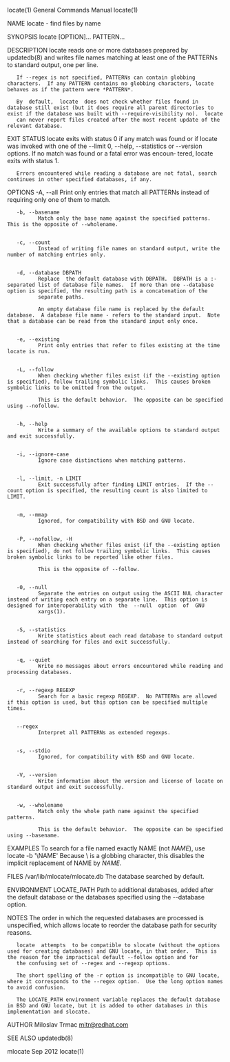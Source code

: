 locate(1)                                                                                  General Commands Manual                                                                                  locate(1)



NAME
       locate - find files by name


SYNOPSIS
       locate [OPTION]... PATTERN...


DESCRIPTION
       locate reads one or more databases prepared by updatedb(8) and writes file names matching at least one of the PATTERNs to standard output, one per line.

       If --regex is not specified, PATTERNs can contain globbing characters.  If any PATTERN contains no globbing characters, locate behaves as if the pattern were *PATTERN*.

       By  default,  locate  does not check whether files found in database still exist (but it does require all parent directories to exist if the database was built with --require-visibility no).  locate
       can never report files created after the most recent update of the relevant database.


EXIT STATUS
       locate exits with status 0 if any match was found or if locate was invoked with one of the --limit 0, --help, --statistics or --version options.  If no match was found or a fatal error  was  encoun‐
       tered, locate exits with status 1.

       Errors encountered while reading a database are not fatal, search continues in other specified databases, if any.


OPTIONS
       -A, --all
              Print only entries that match all PATTERNs instead of requiring only one of them to match.


       -b, --basename
              Match only the base name against the specified patterns.  This is the opposite of --wholename.


       -c, --count
              Instead of writing file names on standard output, write the number of matching entries only.


       -d, --database DBPATH
              Replace  the default database with DBPATH.  DBPATH is a :-separated list of database file names.  If more than one --database option is specified, the resulting path is a concatenation of the
              separate paths.

              An empty database file name is replaced by the default database.  A database file name - refers to the standard input.  Note that a database can be read from the standard input only once.


       -e, --existing
              Print only entries that refer to files existing at the time locate is run.


       -L, --follow
              When checking whether files exist (if the --existing option is specified), follow trailing symbolic links.  This causes broken symbolic links to be omitted from the output.

              This is the default behavior.  The opposite can be specified using --nofollow.


       -h, --help
              Write a summary of the available options to standard output and exit successfully.


       -i, --ignore-case
              Ignore case distinctions when matching patterns.


       -l, --limit, -n LIMIT
              Exit successfully after finding LIMIT entries.  If the --count option is specified, the resulting count is also limited to LIMIT.


       -m, --mmap
              Ignored, for compatibility with BSD and GNU locate.


       -P, --nofollow, -H
              When checking whether files exist (if the --existing option is specified), do not follow trailing symbolic links.  This causes broken symbolic links to be reported like other files.

              This is the opposite of --follow.


       -0, --null
              Separate the entries on output using the ASCII NUL character instead of writing each entry on a separate line.  This option is designed for interoperability with  the  --null  option  of  GNU
              xargs(1).


       -S, --statistics
              Write statistics about each read database to standard output instead of searching for files and exit successfully.


       -q, --quiet
              Write no messages about errors encountered while reading and processing databases.


       -r, --regexp REGEXP
              Search for a basic regexp REGEXP.  No PATTERNs are allowed if this option is used, but this option can be specified multiple times.


       --regex
              Interpret all PATTERNs as extended regexps.


       -s, --stdio
              Ignored, for compatibility with BSD and GNU locate.


       -V, --version
              Write information about the version and license of locate on standard output and exit successfully.


       -w, --wholename
              Match only the whole path name against the specified patterns.

              This is the default behavior.  The opposite can be specified using --basename.


EXAMPLES
       To search for a file named exactly NAME (not *NAME*), use
              locate -b '\NAME'
       Because \ is a globbing character, this disables the implicit replacement of NAME by *NAME*.


FILES
       /var/lib/mlocate/mlocate.db
              The database searched by default.


ENVIRONMENT
       LOCATE_PATH
              Path to additional databases, added after the default database or the databases specified using the --database option.


NOTES
       The order in which the requested databases are processed is unspecified, which allows locate to reorder the database path for security reasons.

       locate  attempts  to be compatible to slocate (without the options used for creating databases) and GNU locate, in that order.  This is the reason for the impractical default --follow option and for
       the confusing set of --regex and --regexp options.

       The short spelling of the -r option is incompatible to GNU locate, where it corresponds to the --regex option.  Use the long option names to avoid confusion.

       The LOCATE_PATH environment variable replaces the default database in BSD and GNU locate, but it is added to other databases in this implementation and slocate.


AUTHOR
       Miloslav Trmac <mitr@redhat.com>


SEE ALSO
       updatedb(8)



mlocate                                                                                            Sep 2012                                                                                         locate(1)
